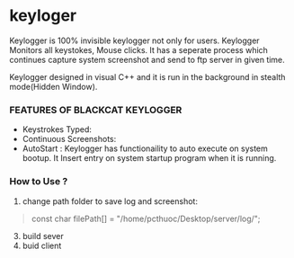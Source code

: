 # keyloger

Keylogger is 100% invisible keylogger not only for users. Keylogger Monitors all keystokes, Mouse clicks. It has a seperate process which continues capture system screenshot and send to ftp server in given time. 

Keylogger designed in visual C++ and it is run in the background in stealth mode(Hidden Window).
### FEATURES OF BLACKCAT KEYLOGGER

- Keystrokes Typed: 
- Continuous Screenshots: 
- AutoStart : Keylogger has functionaility to auto execute on system bootup. It Insert entry on system startup program when it is running.
### How to Use ?

1. change path folder to save log and screenshot:
 >const char filePath[] = "/home/pcthuoc/Desktop/server/log/";
3. build sever
4. buid client 


